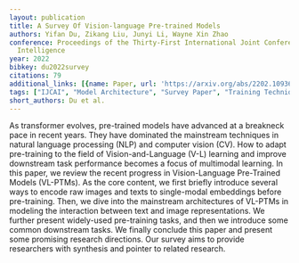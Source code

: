 ```yaml
---
layout: publication
title: A Survey Of Vision-language Pre-trained Models
authors: Yifan Du, Zikang Liu, Junyi Li, Wayne Xin Zhao
conference: Proceedings of the Thirty-First International Joint Conference on Artificial
  Intelligence
year: 2022
bibkey: du2022survey
citations: 79
additional_links: [{name: Paper, url: 'https://arxiv.org/abs/2202.10936'}]
tags: ["IJCAI", "Model Architecture", "Survey Paper", "Training Techniques"]
short_authors: Du et al.
---
```

As transformer evolves, pre-trained models have advanced at a breakneck pace
in recent years. They have dominated the mainstream techniques in natural
language processing (NLP) and computer vision (CV). How to adapt pre-training
to the field of Vision-and-Language (V-L) learning and improve downstream task
performance becomes a focus of multimodal learning. In this paper, we review
the recent progress in Vision-Language Pre-Trained Models (VL-PTMs). As the
core content, we first briefly introduce several ways to encode raw images and
texts to single-modal embeddings before pre-training. Then, we dive into the
mainstream architectures of VL-PTMs in modeling the interaction between text
and image representations. We further present widely-used pre-training tasks,
and then we introduce some common downstream tasks. We finally conclude this
paper and present some promising research directions. Our survey aims to
provide researchers with synthesis and pointer to related research.